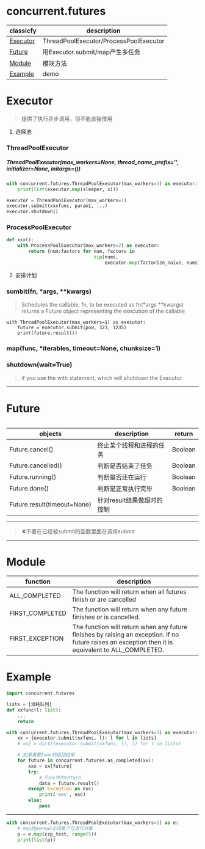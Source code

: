# concurrent.futures

classicfy|description
---|---
[Executor](#Executor)|ThreadPoolExecutor/ProcessPoolExecutor
[Future](#Future)|用Executor.submit/map产生多任务
[Module](#Module)|模块方法
[Example](#Example)|demo

# Executor
>  提供了执行异步调用，但不能直接使用
1. 选择池
### ThreadPoolExecutor
##### ThreadPoolExecutor(max_workers=None, thread_name_prefix='', initializer=None, initargs=())
```python
with concurrent.futures.ThreadPoolExecutor(max_workers=3) as executor:
    print(list(executor.map(sleeper, x)))
```
```python
executor = ThreadPoolExecutor(max_workers=1)
executor.submit(xxxfunc, param1, ...)
executor.shutdown()
```
### ProcessPoolExecutor
```python
def xxx():
    with ProcessPoolExecutor(max_workers=2) as executor:
        return {num:factors for num, factors in
                                zip(nums,
                                    executor.map(factorize_naive, nums))}
```
2. 安排计划
### sumbit(fn, *args, **kwargs)
> Schedules the callable, fn, to be executed as fn(*args **kwargs)   
> returns a Future object representing the execution of the callable   
```
with ThreadPoolExecutor(max_workers=1) as executor:
    future = executor.submit(pow, 323, 1235)
    print(future.result())
```
### map(func, *iterables, timeout=None, chunksize=1)

### shutdown(wait=True)
> if you use the with statement, which will shutdown the Executor
---
# Future
```python

```
objects|description|return
---|---|---
Future.cancel()|终止某个线程和进程的任务|Boolean
Future.cancelled()|判断是否结束了任务|Boolean
Future.running()|判断是否还在运行|Boolean
Future.done()|判断是正常执行完毕|Boolean
Future.result(timeout=None)|针对result结果做超时的控制|

---
> ✘不要在已经被submit的函数里面在调用submit
---
# Module
function|description
---|---
ALL_COMPLETED|The function will return when all futures finish or are cancelled
FIRST_COMPLETED|The function will return when any future finishes or is cancelled.
FIRST_EXCEPTION|The function will return when any future finishes by raising an exception.  If no future raises an exception then it is equivalent to ALL_COMPLETED.

# Example
```python
import concurrent.futures

lists = [消耗队列]
def xxfunc(l: list):
    ...
    return

with concurrent.futures.ThreadPoolExecutor(max_workers=5) as executor:
    xx = {executor.submit(xxfunc, l): l for l in lists}
    # xx2 = dict((executor.submit(xxfunc, l), l) for l in lists)

    # 如果需要func的返回结果
    for future in concurrent.futures.as_completed(xx):
        xxx = xx[future]
        try:
            # func中的return
            data = future.result()
        except Exception as exc:
            print('exc', exc)
        else:
            pass
```
---
```python
with concurrent.futures.ThreadPoolExecutor(max_workers=1) as e:
    # map的parma2必须是个可迭代对象
    p = e.map(czp_test, range(5))
    print(list(p))
```
